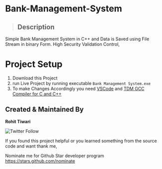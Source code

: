 # Bank-Management-System

> ## Description

Simple Bank Management System in C++ and Data is Saved using File Stream in binary Form. High Security Validation Control,

# Project Setup

1. Download this Project
2. run Live Project by running executable `Bank Management System.exe`
3. To make Changes Accordingly you need [VSCode](https://code.visualstudio.com/Download) and [TDM GCC Compiler for C and C++](https://jmeubank.github.io/tdm-gcc/download/)

## Created & Maintained By

**Rohit Tiwari**

![Twitter Follow](https://img.shields.io/twitter/follow/dev24_tiwari?style=social)

If you found this project helpful or you learned something from the source code and want thank me,

Nominate me for Github Star developer program
https://stars.github.com/nominate
